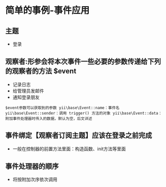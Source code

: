 # 简单的事例-事件应用
## 主题
- 登录
## 观察者:形参会将本次事件一些必要的参数传递给下列的观察者的方法 $event
- 记录日志
- 给管理员发邮件
- 通知登录朋友

`
$event参数可以获取到的参数
yii\base\Event::name：事件名
yii\base\Event::sender：调用 trigger() 方法的对象
yii\base\Event::data：附加事件处理器时传入的数据，默认为空，后文详述
`

## 事件绑定【观察者订阅主题】应该在登录之前完成
- 一般在控制器的前置方法里面：构造函数、init方法等里面

## 事件处理器的顺序
- 将按附加次序依次调用